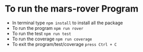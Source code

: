 # To run the mars-rover Program 
- In terminal type `npm install` to install all the package 
- To run the program `npm run rover`
- To run the test `npm run test`
- To run the coverage `npm run coverage`
- To exit the program/test/coverage `press Ctrl + C`
